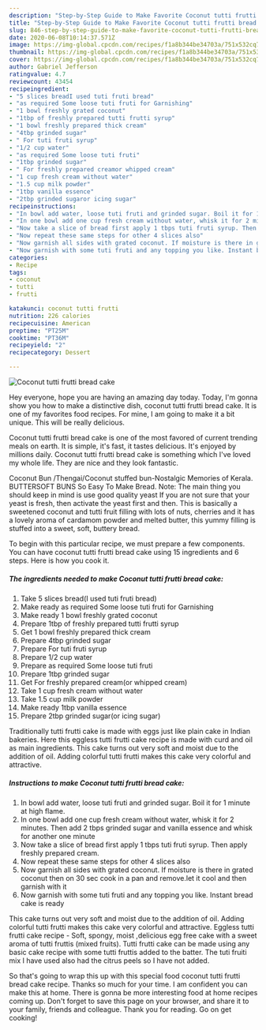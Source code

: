```yaml
---
description: "Step-by-Step Guide to Make Favorite Coconut tutti frutti bread cake"
title: "Step-by-Step Guide to Make Favorite Coconut tutti frutti bread cake"
slug: 846-step-by-step-guide-to-make-favorite-coconut-tutti-frutti-bread-cake
date: 2020-06-08T10:14:37.571Z
image: https://img-global.cpcdn.com/recipes/f1a8b344be34703a/751x532cq70/coconut-tutti-frutti-bread-cake-recipe-main-photo.jpg
thumbnail: https://img-global.cpcdn.com/recipes/f1a8b344be34703a/751x532cq70/coconut-tutti-frutti-bread-cake-recipe-main-photo.jpg
cover: https://img-global.cpcdn.com/recipes/f1a8b344be34703a/751x532cq70/coconut-tutti-frutti-bread-cake-recipe-main-photo.jpg
author: Gabriel Jefferson
ratingvalue: 4.7
reviewcount: 43454
recipeingredient:
- "5 slices breadI used tuti fruti bread"
- "as required Some loose tuti fruti for Garnishing"
- "1 bowl freshly grated coconut"
- "1tbp of freshly prepared tutti frutti syrup"
- "1 bowl freshly prepared thick cream"
- "4tbp grinded sugar"
- " For tuti fruti syrup"
- "1/2 cup water"
- "as required Some loose tuti fruti"
- "1tbp grinded sugar"
- " For freshly prepared creamor whipped cream"
- "1 cup fresh cream without water"
- "1.5 cup milk powder"
- "1tbp vanilla essence"
- "2tbp grinded sugaror icing sugar"
recipeinstructions:
- "In bowl add water, loose tuti fruti and grinded sugar. Boil it for 1 minute at high flame."
- "In one bowl add one cup fresh cream without water, whisk it for 2 minutes. Then add 2 tbps grinded sugar and vanilla essence and whisk for another one minute"
- "Now take a slice of bread first apply 1 tbps tuti fruti syrup. Then apply freshly prepared cream."
- "Now repeat these same steps for other 4 slices also"
- "Now garnish all sides with grated coconut. If moisture is there in grated coconut then on 30 sec cook in a pan and remove.let it cool and then garnish with it"
- "Now garnish with some tuti fruti and any topping you like. Instant bread cake is ready"
categories:
- Recipe
tags:
- coconut
- tutti
- frutti

katakunci: coconut tutti frutti 
nutrition: 226 calories
recipecuisine: American
preptime: "PT25M"
cooktime: "PT36M"
recipeyield: "2"
recipecategory: Dessert

---
```



![Coconut tutti frutti bread cake](https://img-global.cpcdn.com/recipes/f1a8b344be34703a/751x532cq70/coconut-tutti-frutti-bread-cake-recipe-main-photo.jpg)

Hey everyone, hope you are having an amazing day today. Today, I'm gonna show you how to make a distinctive dish, coconut tutti frutti bread cake. It is one of my favorites food recipes. For mine, I am going to make it a bit unique. This will be really delicious.

Coconut tutti frutti bread cake is one of the most favored of current trending meals on earth. It is simple, it's fast, it tastes delicious. It's enjoyed by millions daily. Coconut tutti frutti bread cake is something which I've loved my whole life. They are nice and they look fantastic.

Coconut Bun /Thengai/Coconut stuffed bun-Nostalgic Memories of Kerala. BUTTERSOFT BUNS So Easy To Make Bread. Note: The main thing you should keep in mind is use good quality yeast If you are not sure that your yeast is fresh, then activate the yeast first and then. This is basically a sweetened coconut and tutti fruit filling with lots of nuts, cherries and it has a lovely aroma of cardamom powder and melted butter, this yummy filling is stuffed into a sweet, soft, buttery bread.


To begin with this particular recipe, we must prepare a few components. You can have coconut tutti frutti bread cake using 15 ingredients and 6 steps. Here is how you cook it.

<!--inarticleads1-->

##### The ingredients needed to make Coconut tutti frutti bread cake:

1. Take 5 slices bread(I used tuti fruti bread)
1. Make ready as required Some loose tuti fruti for Garnishing
1. Make ready 1 bowl freshly grated coconut
1. Prepare 1tbp of freshly prepared tutti frutti syrup
1. Get 1 bowl freshly prepared thick cream
1. Prepare 4tbp grinded sugar
1. Prepare  For tuti fruti syrup
1. Prepare 1/2 cup water
1. Prepare as required Some loose tuti fruti
1. Prepare 1tbp grinded sugar
1. Get  For freshly prepared cream(or whipped cream)
1. Take 1 cup fresh cream without water
1. Take 1.5 cup milk powder
1. Make ready 1tbp vanilla essence
1. Prepare 2tbp grinded sugar(or icing sugar)


Traditionally tutti frutti cake is made with eggs just like plain cake in Indian bakeries. Here this eggless tutti frutti cake recipe is made with curd and oil as main ingredients. This cake turns out very soft and moist due to the addition of oil. Adding colorful tutti frutti makes this cake very colorful and attractive. 

<!--inarticleads2-->

##### Instructions to make Coconut tutti frutti bread cake:

1. In bowl add water, loose tuti fruti and grinded sugar. Boil it for 1 minute at high flame.
1. In one bowl add one cup fresh cream without water, whisk it for 2 minutes. Then add 2 tbps grinded sugar and vanilla essence and whisk for another one minute
1. Now take a slice of bread first apply 1 tbps tuti fruti syrup. Then apply freshly prepared cream.
1. Now repeat these same steps for other 4 slices also
1. Now garnish all sides with grated coconut. If moisture is there in grated coconut then on 30 sec cook in a pan and remove.let it cool and then garnish with it
1. Now garnish with some tuti fruti and any topping you like. Instant bread cake is ready


This cake turns out very soft and moist due to the addition of oil. Adding colorful tutti frutti makes this cake very colorful and attractive. Eggless tutti frutti cake recipe - Soft, spongy, moist ,delicious egg free cake with a sweet aroma of tutti fruttis (mixed fruits). Tutti frutti cake can be made using any basic cake recipe with some tutti fruttis added to the batter. The tuti fruiti mix I have used also had the citrus peels so I have not added. 

So that's going to wrap this up with this special food coconut tutti frutti bread cake recipe. Thanks so much for your time. I am confident you can make this at home. There is gonna be more interesting food at home recipes coming up. Don't forget to save this page on your browser, and share it to your family, friends and colleague. Thank you for reading. Go on get cooking!

